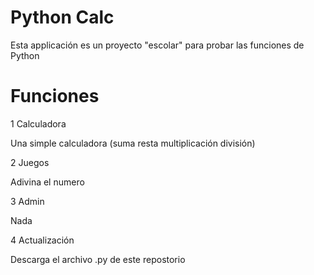 # Python Calc

Esta applicación es un proyecto "escolar" para probar las funciones de Python


# Funciones

1 Calculadora
  
  Una simple calculadora (suma resta multiplicación división)

2 Juegos
  
  Adivina el numero

3 Admin
  
  Nada

4 Actualización
 
  Descarga el archivo .py de este repostorio
